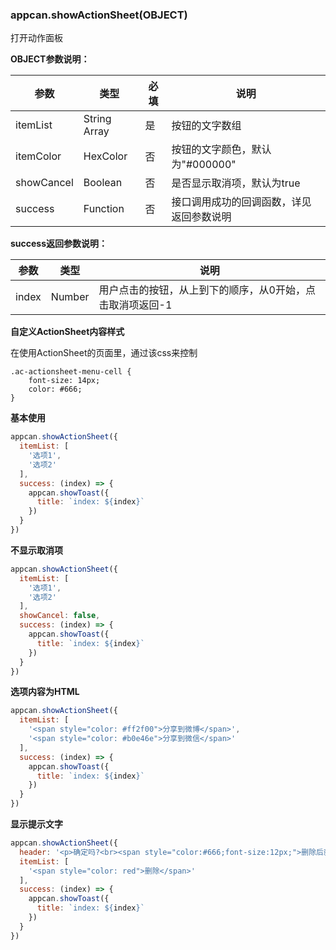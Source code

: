 ### appcan.showActionSheet(OBJECT)
打开动作面板

**OBJECT参数说明：**

参数 | 类型 | 必填 | 说明
---|---|---|---
itemList | String Array | 是 | 按钮的文字数组
itemColor | HexColor | 否 | 按钮的文字颜色，默认为"#000000"
showCancel | Boolean | 否 | 是否显示取消项，默认为true
success | Function | 否 | 接口调用成功的回调函数，详见返回参数说明

**success返回参数说明：**

参数 | 类型 | 说明
---|---|---
index | Number | 用户点击的按钮，从上到下的顺序，从0开始，点击取消项返回-1

**自定义ActionSheet内容样式**

在使用ActionSheet的页面里，通过该css来控制

```less
.ac-actionsheet-menu-cell {
    font-size: 14px;
    color: #666;
}
```
**基本使用**

```javascript
appcan.showActionSheet({
  itemList: [
    '选项1',
    '选项2'
  ],
  success: (index) => {
    appcan.showToast({
      title: `index: ${index}`
    })
  }
})
```


**不显示取消项**

```javascript
appcan.showActionSheet({
  itemList: [
    '选项1',
    '选项2'
  ],
  showCancel: false,
  success: (index) => {
    appcan.showToast({
      title: `index: ${index}`
    })
  }
})
```

**选项内容为HTML**


```javascript
appcan.showActionSheet({
  itemList: [
    '<span style="color: #ff2f00">分享到微博</span>',
    '<span style="color: #b0e46e">分享到微信</span>'
  ],
  success: (index) => {
    appcan.showToast({
      title: `index: ${index}`
    })
  }
})
```

**显示提示文字**

```javascript
appcan.showActionSheet({
  header: '<p>确定吗?<br><span style="color:#666;font-size:12px;">删除后就无法撤消了哦</span></p>',
  itemList: [
    '<span style="color: red">删除</span>'
  ],
  success: (index) => {
    appcan.showToast({
      title: `index: ${index}`
    })
  }
})
```
